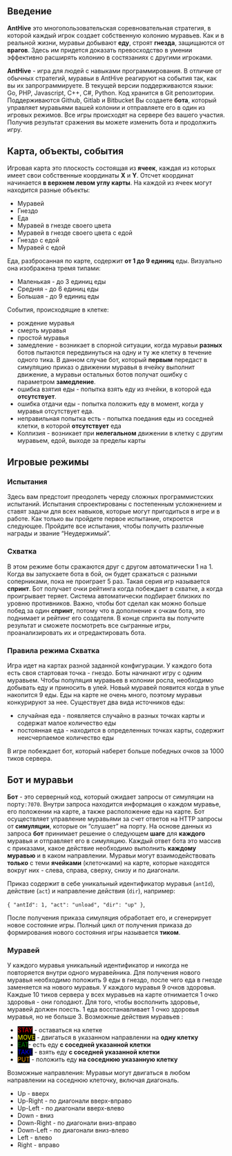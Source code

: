 ## Введение

**AntHive** это многопользовательская соревновательная стратегия, в которой каждый игрок создает собственную колонию муравьев. Как и в реальной жизни, муравьи добывают **еду**, строят **гнезда**, защищаются от **врагов**. Здесь им придется доказать превосходство в умении эффективно расширять колонию в состязаниях с другими игроками.

**AntHive** - игра для людей с навыками программирования. В отличие от обычных стратегий, муравьи в AntHive реагируют на события так, как вы их запрограммируете. В текущей версии поддерживаются языки: Go, PHP, Javascript, C++, C#, Python. Код хранится в Git репозитории. Поддерживаются Github, Gitlab и Bitbucket
Вы создаете **бота**, который управляет муравьями вашей колонии и отправляете его в один из игровых режимов. Все игры происходят на сервере без вашего участия. Получив результат сражения вы можете изменить бота и продолжить игру. 


## Карта, объекты, события

Игровая карта это плоскость состоящая из **ячеек**, каждая из которых имеет свои собственные координаты **X** и **Y**. Отсчет координат начинается **в верхнем левом углу карты**. На каждой из ячеек могут находится разные объекты:

* Муравей
* Гнездо
* Еда
* Муравей в гнезде своего цвета
* Муравей в гнезде своего цвета с едой
* Гнездо с едой
* Муравей с едой


Еда, разбросанная по карте, содержит **от 1 до 9 единиц** еды. Визуально она изображена тремя типами:
* Маленькая - до 3 единиц еды
* Средняя - до 6 единиц еды
* Большая - до 9 единиц еды

События, происходящие в клетке:
* рождение муравья
* смерть муравья
* простой муравья
* замедление - возникает в спорной ситуации, когда муравьи **разных** ботов пытаются передвинуться на одну и ту же клетку в течение одного тика. В данном случае бот, который **первым** передаст в симуляцию приказ о движении муравья в ячейку выполнит движение, а муравьи остальных ботов получат ошибку с параметром **замедление**. 
* ошибка взятия еды - попытка взять еду из ячейки, в которой еда **отсутствует**.
* ошибка отдачи еды - попытка положить еду в момент, когда у муравья отсутствует еда.
* неправильная попытка есть - попытка поедания еды из соседней клетки, в которой **отсутствует** еда
* Коллизия - возникает при **нелегальном** движении в клетку с другим муравьем, едой, выходе за пределы карты




## Игровые режимы

### Испытания

Здесь вам предстоит преодолеть череду сложных программистских испытаний. Испытания спроектированы с постепенным усложнением и ставят задачи для всех навыков, которые могут пригодиться в игре и в работе. Как только вы пройдете первое испытание, откроется следующее. Пройдите все испытания, чтобы получить различные награды и звание “Неудержимый”.


### Схватка

В этом режиме боты сражаются друг с другом автоматически 1 на 1. Когда вы запускаете бота в бой, он будет сражаться с разными соперниками, пока не проиграет 5 раз. Такая серия игр называется **спринт**. 
Бот получает очки рейтинга когда побеждает в схватке, а когда проигрывает теряет. Система автоматически подбирает близких по уровню противников. 
Важно, чтобы бот сделал как можно больше побед за один **спринт**, потому что в дополнение к очкам бота, это поднимает и рейтинг его создателя. 
В конце спринта вы получите результат и сможете посмотреть все сыгранные игры, проанализировать их и отредактировать бота.

      
### Правила режима Схватка

Игра идет на картах разной заданной конфигурации. У каждого бота есть своя стартовая точка - гнездо. Боты начинают игру с одним муравьем. Чтобы популяция муравьев в колонии росла, необходимо добывать еду и приносить в улей. Новый муравей появится когда в улье накопится 9 еды. Еды на карте не очень много, поэтому муравьи конкурируют за нее. 
Существует два вида источников еды:
* случайная еда - появляется случайно в разных точках карты и содержат малое количество еды
* постоянная еда - находится в определенных точках карты, содержит неисчерпаемое количество еды


В игре побеждает бот, который наберет больше победных очков за 1000 тиков сервера.
	

## Бот и муравьи

**Бот** - это серверный код, который ожидает запросы от симуляции на порту`:7070`. Внутри запроса находится информация о каждом муравье, его положении на карте, а также расположение еды на карте.
Бот осуществляет управление муравьями за счет ответов на HTTP запросы от **симуляции**, которые он “слушает” на порту. 
На основе данных из запроса **бот** принимает решение о следующем **шаге** для **каждого** муравья и отправляет его в симуляцию. Каждый ответ бота это массив с приказами, какое действие необходимо выполнить **каждому муравью** и в каком направлении.
Муравьи могут взаимодействовать **только** с теми **ячейками** (клеточками) на карте, которые находятся вокруг них - слева, справа, сверху, снизу и по диагонали.

Приказ содержит в себе уникальный идентификатор муравья (`antId`), действие (`act`) и направление действия (`dir`), например:

`{ "antId": 1, "act": "unload", "dir": "up" }`,

После получения приказа симуляция обработает его, и сгенерирует новое состояние игры. 
Полный цикл от получения приказа до формирования нового состояния игры называется **тиком**.



### Муравей

У каждого муравья уникальный идентификатор и никогда не повторяется внутри одного муравейника. 
Для получения нового муравья необходимо положить 9 еды в гнездо, после чего еда в гнезде заменяется на нового муравья.
У каждого муравья 9 очков здоровья. Каждые 10 тиков сервера у всех муравьев на карте отнимается 1 очко здоровья - они голодают. Для того, чтобы восполнить здоровье, муравей должен поесть. 1 еда восстанавливает 1 очко здоровья муравья, но не больше 3. 
Возможные действия муравьев :
* <span style="background:black;color:red;">STAY</span> - оставаться на клетке
* <span style="background:black;color:yellow;">MOVE</span> - двигаться в указанном направлении на **одну клетку**
* <span style="background:black;color:green;">EAT</span>- есть еду **с соседней указанной клетки**
* <span style="background:black;color:blue;">TAKE</span> - взять еду **с соседней указанной клетки**
* <span style="background:black;color:orange;">PUT</span> - положить еду **на соседнюю указанную клетку**

Возможные направления:
Муравьи могут двигаться в любом направлении на соседнюю клеточку, включая диагональ. 
* Up - вверх
* Up-Right - по диагонали вверх-вправо
* Up-Left - по диагонали вверх-влево
* Down - вниз
* Down-Right - по диагонали вниз-вправо
* Down-Left - по диагонали вниз-влево
* Left - влево
* Right - вправо
